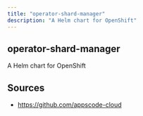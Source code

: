 ```yaml
---
title: "operator-shard-manager"
description: "A Helm chart for OpenShift"
---
```


## operator-shard-manager

A Helm chart for OpenShift

## Sources

- https://github.com/appscode-cloud
